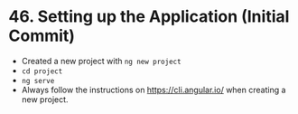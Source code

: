 # 46. Setting up the Application (Initial Commit)
- Created a new project with `ng new project`
- `cd project`
- `ng serve`
- Always follow the instructions on https://cli.angular.io/ when creating a new project.